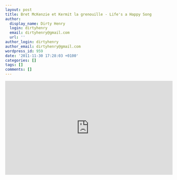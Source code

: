 ```yaml
---
layout: post
title: Bret McKenzie et Kermit la grenouille - Life's a Happy Song
author:
  display_name: Dirty Henry
  login: dirtyhenry
  email: dirtyhenry@gmail.com
  url: ''
author_login: dirtyhenry
author_email: dirtyhenry@gmail.com
wordpress_id: 959
date: '2011-11-30 17:28:03 +0100'
categories: []
tags: []
comments: []
---
```

<iframe width="540" height="304" src="http://www.youtube.com/embed/aDnTo2S2BrA" frameborder="0" allowfullscreen></iframe>
